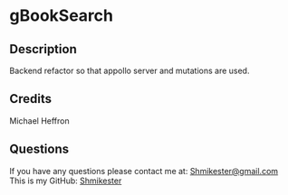 # gBookSearch
  
  ## Description
  Backend refactor so that appollo server and mutations are used.

  ## Credits
  Michael Heffron
  ## Questions
  If you have any questions please contact me at: [Shmikester@gmail.com](Shmikester@gmail.com)
  This is my GitHub: [Shmikester](https://github.com/Shmikester)
  
  